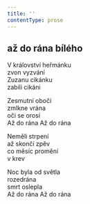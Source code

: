 ```yaml
---
title: ''
contentType: prose
---
```


## až do rána bílého

V království heřmánku  
zvon vyzvání  
Zuzanu cikánku  
zabili cikáni

Zesmutní obočí  
zmlkne vrána  
oči se orosí  
Až do rána Až do rána

Neměli strpení  
až skončí zpěv  
co měsíc promění  
v krev

Noc byla od světla  
rozedrána  
smrt oslepla  
Až do rána Až do rána
